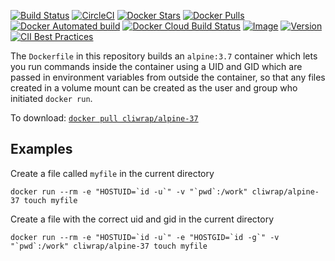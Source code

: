 [![Build
Status](https://travis-ci.com/cliwrap/alpine-37.svg?branch=master)](https://travis-ci.com/cliwrap/alpine-37)
[![CircleCI](https://circleci.com/gh/cliwrap/alpine-37.svg?style=svg)](https://circleci.com/gh/cliwrap/ansible-37)
[![Docker
Stars](https://img.shields.io/docker/stars/cliwrap/alpine-37.svg)](https://hub.docker.com/r/cliwrap/alpine-37/)
[![Docker
Pulls](https://img.shields.io/docker/pulls/cliwrap/alpine-37.svg)](https://hub.docker.com/r/cliwrap/alpine-37/)
[![Docker Automated
build](https://img.shields.io/docker/cloud/automated/cliwrap/alpine-37.svg)](https://hub.docker.com/r/cliwrap/alpine-37/)
[![Docker Cloud Build Status](https://img.shields.io/docker/cloud/build/cliwrap/alpine-37)](https://hub.docker.com/r/cliwrap/alpine-37/)
[![Image](https://images.microbadger.com/badges/image/cliwrap/alpine-37.svg)](https://microbadger.com/images/cliwrap/alpine-37)
[![Version](https://images.microbadger.com/badges/version/cliwrap/alpine-37.svg)](https://microbadger.com/images/cliwrap/alpine-37)
[![CII Best
Practices](https://bestpractices.coreinfrastructure.org/projects/4118/badge)](https://bestpractices.coreinfrastructure.org/projects/4118)

The `Dockerfile` in this repository builds an `alpine:3.7` container
which lets you run commands inside the container using a UID and GID
which are passed in environment variables from outside the container,
so that any files created in a volume mount can be created as the user
and group who initiated `docker run`.

To download: [`docker pull cliwrap/alpine-37`](https://hub.docker.com/r/cliwrap/alpine-37/)

Examples
--------

Create a file called `myfile` in the current directory

```docker run --rm -e "HOSTUID=`id -u`" -v "`pwd`:/work" cliwrap/alpine-37 touch myfile```

Create a file with the correct uid and gid in the current directory

```docker run --rm -e "HOSTUID=`id -u`" -e "HOSTGID=`id -g`" -v "`pwd`:/work" cliwrap/alpine-37 touch myfile```
